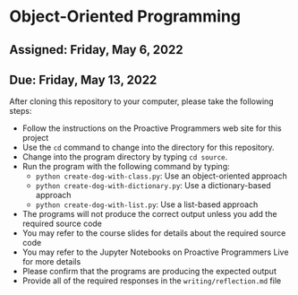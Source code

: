 # Object-Oriented Programming

## Assigned: Friday, May 6, 2022
## Due: Friday, May 13, 2022

After cloning this repository to your computer, please take the following steps:

- Follow the instructions on the Proactive Programmers web site for this project
- Use the `cd` command to change into the directory for this repository.
- Change into the program directory by typing `cd source`.
- Run the program with the following command by typing:
  - `python create-dog-with-class.py`: Use an object-oriented approach
  - `python create-dog-with-dictionary.py`: Use a dictionary-based approach
  - `python create-dog-with-list.py`: Use a list-based approach
- The programs will not produce the correct output unless you add the required source code
- You may refer to the course slides for details about the required source code
- You may refer to the Jupyter Notebooks on Proactive Programmers Live for more details
- Please confirm that the programs are producing the expected output
- Provide all of the required responses in the `writing/reflection.md` file
